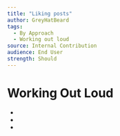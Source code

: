 ```yaml
---
title: "Liking posts"
author: GreyHatBeard
tags: 
  - By Approach
  - Working out loud
source: Internal Contribution
audience: End User
strength: Should
---
```

# Working Out Loud


- 
- 
- 